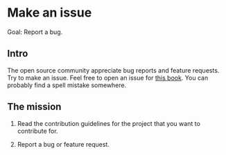 # Make an issue

Goal: Report a bug.

## Intro

The open source community appreciate bug reports and feature requests.
Try to make an issue. Feel free to open an issue for [this book](https://github.com/sempruijs/coding-with-eyes-closed/issues). You can probably find a spell mistake somewhere.

## The mission

1. Read the contribution guidelines for the project that you want to contribute for.

2. Report a bug or feature request.
